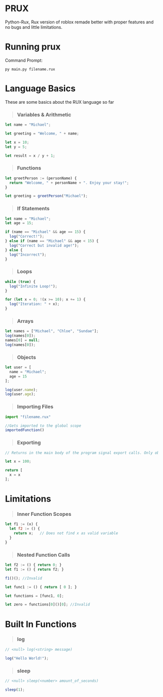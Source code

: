 # PRUX
Python-Rux, Rux version of roblox remade better with proper features and no bugs and little limitations.

# Running prux
Command Prompt:
```
py main.py filename.rux
```


# Language Basics
These are some basics about the RUX language so far

> ### Variables & Arithmetic

```js
let name = "Michael";

let greeting = "Welcome, " + name;

let x = 10;
let y = 5;

let result = x / y + 1;

```

> ### Functions

```js
let greetPerson := (personName) {
  return "Welcome, " + personName + ". Enjoy your stay!";
}

let greeting = greetPerson("Michael");

```

> ### If Statements

```js
let name = "Michael";
let age = 15;

if (name == "Michael" && age == 15) {
  log("Correct!");
} else if (name == "Michael" && age < 15) {
  log("Correct but invalid age!");
} else {
  log("Incorrect");
}
```

> ### Loops

```js
while (true) {
  log("Infinite Loop!");
}

for (let x = 0; !(x >= 10); x += 1) {
  log("Iteration: " + x);
}
```

> ### Arrays

```js
let names = ["Michael", "Chloe", "Sundae"];
log(names[0]);
names[0] = null;
log(names[0]);
```

> ### Objects

```js
let user = [
  name = "Michael";
  age = 15
];

log(user.name);
log(user.age);
```

> ### Importing Files

```js
import "filename.rux"

//Gets imported to the global scope
importedFunction()
```

> ### Exporting

```js
// Returns in the main body of the program signal export calls. Only objects are exportable, anything else will result in an error

let x = 100;

return [
  x = x
];

```

# Limitations

> ### Inner Function Scopes
```js
let f1 := (x) {
  let f2 := () {
    return x;   // Does not find x as valid variable
  }
}
```

> ### Nested Function Calls
```js
let f2 := () { return 0; }
let f1 := () { return f2; }

f1()(); //Invalid
```
```js
let func1 := () { return [ 0 ]; }

let functions = [func1, 0];

let zero = functions[0]()[0]; //Invalid
```

# Built In Functions
> ### log
```js
// <null> log(<string> message)

log("Hello World!");
```
> ### sleep
```js
// <null> sleep(<number> amount_of_seconds)

sleep(1);
```
